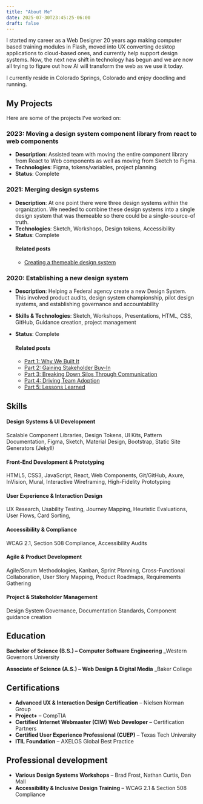 ```yaml
---
title: "About Me"
date: 2025-07-30T23:45:25-06:00
draft: false
---
```



I started my career as a Web Designer 20 years ago making computer based training modules in Flash, moved into UX converting desktop applications to cloud-based ones, and currently help support design systems. Now, the next new shift in technology has begun and we are now all trying to figure out how AI will transform the web as we use it today. 

I currently reside in Colorado Springs, Colorado and enjoy doodling and running.

## My Projects

Here are some of the projects I've worked on:

### 2023: Moving a design system component library from react to web components
- **Description**: Assisted team with moving the entire component library from React to Web components as well as moving from Sketch to Figma.
- **Technologies**: Figma, tokens/variables, project planning
- **Status**: Complete

### 2021: Merging design systems
- **Description**: At one point there were three design systems within the organization. We needed to combine these design systems into a single design system that was themeable so there could be a single-source-of truth.
- **Technologies**: Sketch, Workshops, Design tokens, Accessibility
- **Status**: Complete
   #### Related posts
   - [Creating a themeable design system](../posts/building-scalable-design-system-multiple-products-theming-approach)

### 2020: Establishing a new design system
- **Description**: Helping a Federal agency create a new Design System. This involved product audits, design system championship, pilot design systems, and establishing governance and accountability
- **Skills & Technologies**: Sketch, Workshops, Presentations, HTML, CSS, GitHub, Guidance creation, project management
- **Status**: Complete

  #### Related posts
    - [Part 1: Why We Built It](../posts/design-system-series-part1-why-we-built-government-website)
    - [Part 2: Gaining Stakeholder Buy-In](../posts/design-system-series-part2-gaining-stakeholder-buy-in-government/)
    - [Part 3: Breaking Down Silos Through Communication](../posts/design-system-series-part3-breaking-silos-team-communication/)
    - [Part 4: Driving Team Adoption](../posts/design-system-series-part4-driving-team-adoption-strategies/)
    - [Part 5: Lessons Learned](../posts/design-system-series-part5-lessons-learned-starting-design-system/)

## Skills

#### Design Systems & UI Development
Scalable Component Libraries, Design Tokens, UI Kits, Pattern Documentation, Figma,
Sketch, Material Design, Bootstrap, Static Site Generators (Jekyll)

#### Front-End Development & Prototyping
HTML5, CSS3, JavaScript, React, Web Components, Git/GitHub, Axure, InVision, Mural,
Interactive Wireframing, High-Fidelity Prototyping

#### User Experience & Interaction Design
UX Research, Usability Testing, Journey Mapping, Heuristic Evaluations, User Flows, Card Sorting, 

#### Accessibility & Compliance
WCAG 2.1, Section 508 Compliance, Accessibility Audits

#### Agile & Product Development
Agile/Scrum Methodologies, Kanban, Sprint Planning, Cross-Functional Collaboration, User Story Mapping, Product Roadmaps, Requirements Gathering

#### Project & Stakeholder Management
Design System Governance, Documentation Standards, Component guidance creation

<!-- Figma, Design Tokens, UI Kits, Pattern Documentation, Static Site Generators, Figma, Git/GitHub, Accessibility, Agile, Project and Stakeholder management -->

## Education

**Bachelor of Science (B.S.) – Computer Software Engineering**
_Western Governors University 

**Associate of Science (A.S.) – Web Design & Digital Media**
_Baker College 

## Certifications

- **Advanced UX & Interaction Design Certification** – Nielsen Norman Group
- **Project+** – CompTIA
- **Certified Internet Webmaster (CIW) Web Developer** – Certification Partners
- **Certified User Experience Professional (CUEP)** – Texas Tech University
- **ITIL Foundation** – AXELOS Global Best Practice

## Professional development

- **Various Design Systems Workshops** – Brad Frost, Nathan Curtis, Dan Mall
- **Accessibility & Inclusive Design Training** – WCAG 2.1 & Section 508 Compliance
